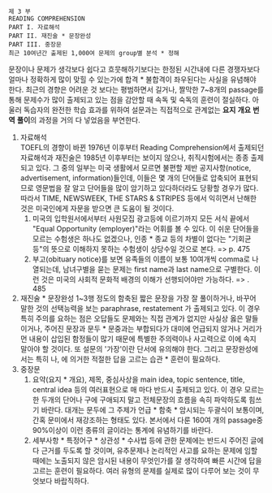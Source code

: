     제 3 부
    READING COMPREHENSION
    PART I. 자료해석 
    PART II. 재진술 * 문장완성
    PART III. 중장문
    최근 10여년간 출제된 1,000여 문제의 group별 분석 * 정해

  문장이나 문제가 생각보다 쉽다고 흐뭇해하기보다는 한정된 시간내에 다른 경쟁자보다 얼마나 정확하게 많이 맞힐 수 있는가에 합격 * 불합격이 좌우된다는 사실을 유념해야 한다.
  최근의 경향은 어려운 것 보다는 평범하면서 길거나, 짤막한 7~8개의 passage를 통해 문제수가 많이 출제되고 있는 점을 감안할 때 속독 및 숙독의 훈련이 절실하다. 
  아울러 독습자의 완전한 학습 효과를 위하여 설문과는 직접적으로 관계없는 **요지** **개요** **번역** **풀이**의 과정을 거의 다 넣었음을 부연한다.
  
  1. 자료해석  
    TOEFL의 경향이 바뀐 1976년 이후부터 Reading Comprehension에서 출제되던 자료해석과 재진술은 1985년 이후부터는 보이지 않으나, 취직시험에서는 종종 출제되고 있다. 
    그 중의 일부는 미국 생활에서 모르면 불편할 제반 공지사항(notice, advertisement, information)들인데, 이들은 몇 개의 단어들로 압축되어 표현되므로 영문법을 잘 알고 단어들을 많이 암기하고 있다하더라도 당황할 경우가 많다.
따라서 TIME, NEWSWEEK, THE STARS & STRIPES 등에서 익히면서 난해한 것은 미국인에게 자문을 받으면 큰 도움이 될 것이다.
        1. 미국의 입학원서에서부터 사원모집 광고등에 이르기까지 모든 서식 끝에서 "Equal Opportunity (employer)"라는 어휘를 볼 수 있다. 
        이 쉬운 단어들을 모르는 수험생은 하나도 없겠으나, 인종 * 종교 등의 차별이 없다는 "기회균등"의 뜻으로 이해하지 못하는 수험생이 상당수일 것으로 본다. => p. 475
        2. 부고(obituary notice)를 보면 유족들의 이름이 보통 10여개씩 comma로 나열되는데, 남녀구별을 묻는 문제는 first name과 last name으로 구별한다. 이런 것은 미국의 사회적 문화적 배경의 이해가 선행되어야만 가능하다. => . 485
  2. 재진술 * 문장완성
    1~3행 정도의 함축된 짧은 문장을 가장 잘 풀이하거나, 바꾸어 말한 것의 선택능력을 보는 paraphrase, restatement 가 출제되고 있다. 
    이 경우 특히 주의를 요하는 점은 오답들도 문제와는 직접 관계가 없지만 사실상 옳은 말들이거나, 주어진 문장과 문두 * 문중과는 부합되다가 대미에 언급되지 않거나 거리가 먼 내용이 삽입된 함정들이 많기 때문에 특별한 주의력이나 사고력으로 이에 속지 말아야 할 것이다.
    또 설문의 '가장'이란 단서에 유의해야 한다.
    그리고 문장완성에서는 특히 나, 에 의거한 적절한 답을 고르는 습관 * 훈련이 필요하다.
  3. 중장문
        1. 요약(요지 * 개요), 제목, 중심사상을 main idea, topic sentence, title, central idea 등의 여러표현으로 매 마다 반드시 출제되고 있다. 이 경우 모르는 한 두개의 단어나 구에 구애되지 말고 전체문장의 흐름을 속히 파악하도록 힘쓰기 바란다. 대개는 문두에 그 주제가 언급 * 함축 * 암시되는 두괄식이 보통이며, 간혹 문미에서 재강조하는 형태도 있다. 본서에서 다룬 160여 개의 passage중 90%이상이 이런 종류의 글이라는 통계에 유념하기를 바란다.
        2. 세부사항 * 특정어구 * 상관성 * 수사법 등에 관한 문제에는 반드시 주어진 글에다 근거를 두도록 할 것이며, 유추문제나 논리적인 사고를 요하는 문제에 임할 때에는 노출되지 않은 암시된 내용이 무엇인가를 잘 생각하여 빠른 시간에 답을 고르는 훈련이 필요하다. 여러 유형의 문제를 실제로 많이 다루어 보는 것이 무엇보다 바랍직하다.
